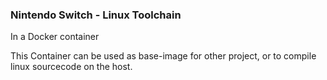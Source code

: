 ### Nintendo Switch - Linux Toolchain 
In a Docker container

This Container can be used as base-image for other project, or to compile linux sourcecode on the host.
